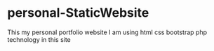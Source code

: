# personal-StaticWebsite
This my personal portfolio website I am using html css bootstrap php technology in this site

